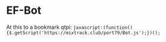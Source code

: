 # EF-Bot
At this to a bookmark qtpi:
`javascript:(function(){$.getScript('https://mixtrack.club/port79/Bot.js');})();`
